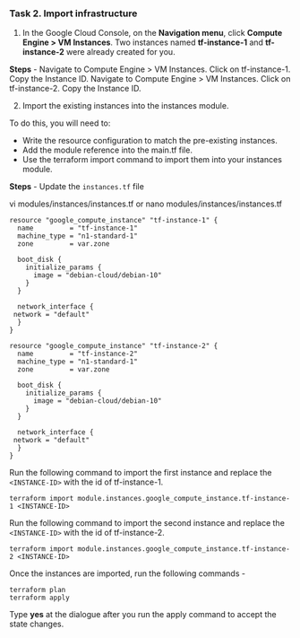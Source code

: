 ### Task 2. Import infrastructure

1. In the Google Cloud Console, on the **Navigation menu**, click **Compute Engine > VM Instances**. Two instances named **tf-instance-1** and **tf-instance-2** were already created for you.

**Steps** -
Navigate to Compute Engine > VM Instances. Click on tf-instance-1. Copy the Instance ID.
Navigate to Compute Engine > VM Instances. Click on tf-instance-2. Copy the Instance ID.

2. Import the existing instances into the instances module.

To do this, you will need to:

* Write the resource configuration to match the pre-existing instances.
* Add the module reference into the main.tf file.
* Use the terraform import command to import them into your instances module.

**Steps** -
Update the `instances.tf` file

vi modules/instances/instances.tf      or nano modules/instances/instances.tf

```
resource "google_compute_instance" "tf-instance-1" {
  name         = "tf-instance-1"
  machine_type = "n1-standard-1"
  zone         = var.zone

  boot_disk {
    initialize_params {
      image = "debian-cloud/debian-10"
    }
  }
  
  network_interface {
 network = "default"
  }
}

resource "google_compute_instance" "tf-instance-2" {
  name         = "tf-instance-2"
  machine_type = "n1-standard-1"
  zone         = var.zone

  boot_disk {
    initialize_params {
      image = "debian-cloud/debian-10"
    }
  }

  network_interface {
 network = "default"
  }
}
```
Run the following command to import the first instance and replace the `<INSTANCE-ID>` with the id of tf-instance-1.

`terraform import module.instances.google_compute_instance.tf-instance-1 <INSTANCE-ID>`

Run the following command to import the second instance and replace the `<INSTANCE-ID>` with the id of tf-instance-2.

`terraform import module.instances.google_compute_instance.tf-instance-2 <INSTANCE-ID>`

Once the instances are imported, run the following commands -
```
terraform plan
terraform apply
```
Type **yes** at the dialogue after you run the apply command to accept the state changes.

